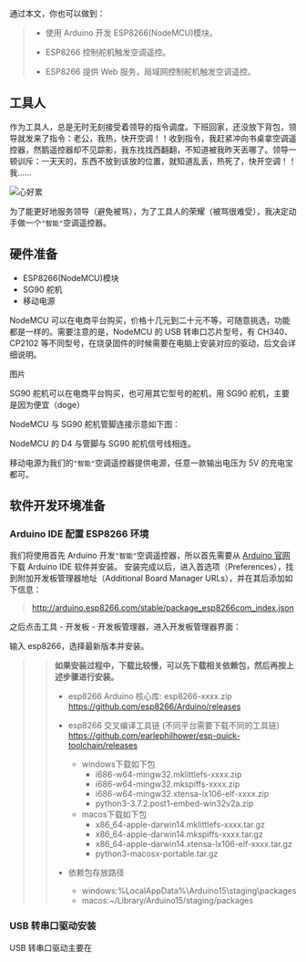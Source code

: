 通过本文，你也可以做到：

> - 使用 Arduino 开发 ESP8266(NodeMCU)模块。
>
> - ESP8266 控制舵机触发空调遥控。
>
> - ESP8266 提供 Web 服务，局域网控制舵机触发空调遥控。

## 工具人

作为工具人，总是无时无刻接受着领导的指令调度。下班回家，还没放下背包，领导就发来了指令：老公，我热，快开空调！！收到指令，我赶紧冲向书桌拿空调遥控器，然鹅遥控器却不见踪影，我东找找西翻翻，不知道被我昨天丢哪了。领导一顿训斥：一天天的，东西不放到该放的位置，就知道乱丢，热死了，快开空调！！我……

![心好累](https://img.soogif.com/rNP5Mv3h0OnieagNOqlbTfrP48y15Noq.gif?imageMogr2/thumbnail/!83.72041225655889p&scope=mdnice)

为了能更好地服务领导（避免被骂），为了工具人的荣耀（被骂很难受），我决定动手做一个`"智能"`空调遥控器。

## 硬件准备

- ESP8266(NodeMCU)模块
- SG90 舵机
- 移动电源

NodeMCU 可以在电商平台购买，价格十几元到二十元不等，可随意挑选，功能都是一样的。需要注意的是，NodeMCU 的 USB 转串口芯片型号，有 CH340、CP2102 等不同型号，在烧录固件的时候需要在电脑上安装对应的驱动，后文会详细说明。

图片

SG90 舵机可以在电商平台购买，也可用其它型号的舵机，用 SG90 舵机，主要是因为便宜（doge）

NodeMCU 与 SG90 舵机管脚连接示意如下图：

NodeMCU 的 D4 与管脚与 SG90 舵机信号线相连。

移动电源为我们的`"智能"`空调遥控器提供电源，任意一款输出电压为 5V 的充电宝都可。

## 软件开发环境准备

### Arduino IDE 配置 ESP8266 环境

我们将使用首先 Arduino 开发`"智能"`空调遥控器，所以首先需要从 [Arduino 官网](https://www.arduino.cc/en/software "Arduino 官网") 下载 Arduino IDE 软件并安装。
安装完成以后，进入首选项（Preferences），找到附加开发板管理器地址（Additional Board Manager URLs），并在其后添加如下信息：

> http://arduino.esp8266.com/stable/package_esp8266com_index.json

之后点击工具 - 开发板 - 开发板管理器，进入开发板管理器界面：

输入 esp8266，选择最新版本并安装。

>> **如果安装过程中，下载比较慢，可以先下载相关依赖包，然后再按上述步骤进行安装。**
>> - esp8266 Arduino 核心库: esp8266-xxxx.zip
>>   https://github.com/esp8266/Arduino/releases
>>   
>> - esp8266 交叉编译工具链 (不同平台需要下载不同的工具链)
>>   https://github.com/earlephilhower/esp-quick-toolchain/releases
>>   - windows下载如下包
>>     - i686-w64-mingw32.mklittlefs-xxxx.zip
>>     - i686-w64-mingw32.mkspiffs-xxxx.zip
>>     - i686-w64-mingw32.xtensa-lx106-elf-xxxx.zip
>>     - python3-3.7.2.post1-embed-win32v2a.zip
>>   - macos下载如下包
>>     - x86_64-apple-darwin14.mklittlefs-xxxx.tar.gz
>>     - x86_64-apple-darwin14.mkspiffs-xxxx.tar.gz
>>     - x86_64-apple-darwin14.xtensa-lx106-elf-xxxx.tar.gz
>>     - python3-macosx-portable.tar.gz
>> - 依赖包存放路径
>>   - windows:%LocalAppData%\Arduino15\staging\packages
>>   - macos:~/Library/Arduino15/staging/packages


### USB 转串口驱动安装

USB 转串口驱动主要在
